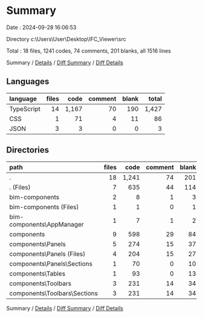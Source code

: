 # Summary

Date : 2024-09-28 16:06:53

Directory c:\\Users\\User\\Desktop\\IFC_Viewer\\src

Total : 18 files,  1241 codes, 74 comments, 201 blanks, all 1516 lines

Summary / [Details](details.md) / [Diff Summary](diff.md) / [Diff Details](diff-details.md)

## Languages
| language | files | code | comment | blank | total |
| :--- | ---: | ---: | ---: | ---: | ---: |
| TypeScript | 14 | 1,167 | 70 | 190 | 1,427 |
| CSS | 1 | 71 | 4 | 11 | 86 |
| JSON | 3 | 3 | 0 | 0 | 3 |

## Directories
| path | files | code | comment | blank | total |
| :--- | ---: | ---: | ---: | ---: | ---: |
| . | 18 | 1,241 | 74 | 201 | 1,516 |
| . (Files) | 7 | 635 | 44 | 114 | 793 |
| bim-components | 2 | 8 | 1 | 3 | 12 |
| bim-components (Files) | 1 | 1 | 0 | 1 | 2 |
| bim-components\\AppManager | 1 | 7 | 1 | 2 | 10 |
| components | 9 | 598 | 29 | 84 | 711 |
| components\\Panels | 5 | 274 | 15 | 37 | 326 |
| components\\Panels (Files) | 4 | 204 | 15 | 27 | 246 |
| components\\Panels\\Sections | 1 | 70 | 0 | 10 | 80 |
| components\\Tables | 1 | 93 | 0 | 13 | 106 |
| components\\Toolbars | 3 | 231 | 14 | 34 | 279 |
| components\\Toolbars\\Sections | 3 | 231 | 14 | 34 | 279 |

Summary / [Details](details.md) / [Diff Summary](diff.md) / [Diff Details](diff-details.md)